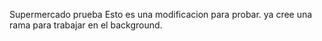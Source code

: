 Supermercado prueba
Esto es una modificacion para probar.
ya cree una rama para trabajar en el background.

